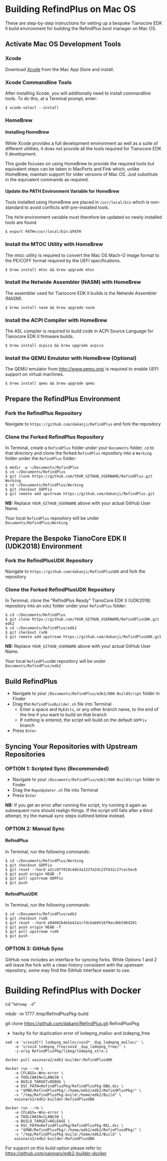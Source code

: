 # Building RefindPlus on Mac OS
These are step-by-step instructions for setting up a bespoke Tianocore EDK II build environment for building the RefindPlus boot manager on Mac OS.

## Activate Mac OS Development Tools

### Xcode
Download [Xcode](https://developer.apple.com/xcode) from the Mac App Store and install.

### Xcode Commandline Tools
After installing Xcode, you will additionally need to install commandline tools.
To do this, at a Terminal prompt, enter:

```
$ xcode-select --install
```

### HomeBrew

#### Installing HomeBrew

While Xcode provides a full development environment as well as a suite of different utilities, it does not provide all the tools required for Tianocore EDK II development.

This guide focuses on using HomeBrew to provide the required tools but equivalent steps can be taken in MacPorts and Fink which, unlike HomeBrew, maintain support for older versions of Mac OS. Just substitute in the equivalent commands as required.

#### Update the PATH Environment Variable for HomeBrew

Tools installed using HomeBrew are placed in `/usr/local/bin` which is non-standard to avoid conflicts with pre-installed tools.

The `PATH` environment variable must therefore be updated so newly installed tools are found.

```
$ export PATH=/usr/local/bin:$PATH
```

### Install the MTOC Utility with HomeBrew

The mtoc utility is required to convert the Mac OS Mach-O image format to the PE/COFF format required by the UEFI specifications.

```
$ brew install mtoc && brew upgrade mtoc
```

### Install the Netwide Assembler (NASM) with HomeBrew

The assembler used for Tianocore EDK II builds is the Netwide Assembler (NASM).

```
$ brew install nasm && brew upgrade nasm
```

### Install the ACPI Compiler with HomeBrew

The ASL compiler is required to build code in ACPI Source Language for Tianocore EDK II firmware builds.

```
$ brew install acpica && brew upgrade acpica
```

### Install the QEMU Emulator with HomeBrew (Optional)

The QEMU emulator from http://www.qemu.org/ is required to enable UEFI support on virtual machines.

```
$ brew install qemu && brew upgrade qemu
```

## Prepare the RefindPlus Environment
### Fork the RefindPlus Repository

Navigate to `https://github.com/dakanji/RefindPlus` and fork the repository

### Clone the Forked RefindPlus Repository

In Terminal, create a `RefindPlus` folder under your `Documents` folder, `cd` to that directory and clone the forked `RefindPlus` repository into a `Working` folder under the `RefindPlus` folder:

```
$ mkdir -p ~/Documents/RefindPlus
$ cd ~/Documents/RefindPlus
$ git clone https://github.com/YOUR_GITHUB_USERNAME/RefindPlus.git Working
$ cd ~/Documents/RefindPlus/Working
$ git checkout GOPFix
$ git remote add upstream https://github.com/dakanji/RefindPlus.git
```

**NB:** Replace `YOUR_GITHUB_USERNAME` above with your actual GitHub User Name.

Your local `RefindPlus` repository will be under `Documents/RefindPlus/Working`


## Prepare the Bespoke TianoCore EDK II (UDK2018) Environment
### Fork the RefindPlusUDK Repository

Navigate to `https://github.com/dakanji/RefindPlusUDK` and fork the repository

### Clone the Forked RefindPlusUDK Repository
In Terminal, clone the "RefindPlus Ready" TianoCore EDK II (UDK2018) repository into an `edk2` folder under your `RefindPlus` folder:

```
$ cd ~/Documents/RefindPlus
$ git clone https://github.com/YOUR_GITHUB_USERNAME/RefindPlusUDK.git edk2
$ cd ~/Documents/RefindPlus/edk2
$ git checkout rudk
$ git remote add upstream https://github.com/dakanji/RefindPlusUDK.git
```

**NB:** Replace `YOUR_GITHUB_USERNAME` above with your actual GitHub User Name.

Your local `RefindPlusUDK` repository will be under `Documents/RefindPlus/edk2`

## Build RefindPlus
- Navigate to your `/Documents/RefindPlus/edk2/000-BuildScript` folder in Finder
- Drag the `RefindPlusBuilder.sh` file into Terminal
  - Enter a space and `MyEdits`, or any other branch name, to the end of the line if you want to build on that branch
  - If nothing is entered, the script will build on the default `GOPFix` branch
- Press `Enter`

## Syncing Your Repositories with Upstream Repositories
### OPTION 1: Scripted Sync (Recommended)
- Navigate to your `/Documents/RefindPlus/edk2/000-BuildScript` folder in Finder
- Drag the `RepoUpdater.sh` file into Terminal
- Press `Enter`

**NB:** If you get an error after running the script, try running it again as subsequent runs should realign things.
If the script still fails after a third attempt, try the manual sync steps outlined below instead.

### OPTION 2: Manual Sync
#### RefindPlus
In Terminal, run the following commands:

```
$ cd ~/Documents/RefindPlus/Working
$ git checkout GOPFix
$ git reset --hard a2cc87f019c4de3a1237e2dc23f432c27cec5ec6
$ git push origin HEAD -f
$ git pull upstream GOPFix
$ git push
```

#### RefindPlusUDK
In Terminal, run the following commands:

```
$ cd ~/Documents/RefindPlus/edk2
$ git checkout rudk
$ git reset --hard a94082b4e5e42a1cfdcbab0516f9ecdbb596d201
$ git push origin HEAD -f
$ git pull upstream rudk
$ git push
```

### OPTION 3: GitHub Sync
GitHub now includes an interface for syncing forks. While Options 1 and 2 will leave the fork with a clean history consistent with the upstream repository, some may find the GitHub interface easier to use.

# Building RefindPlus with Docker

cd "`mktemp -d`"

mkdir -m 1777 /tmp/RefindPlusPkg-build

git clone https://github.com/dakanji/RefindPlus.git RefindPlusPkg

- hacky fix for duplication error of lodepng_malloc and lodepng_free
```
sed -e 's/void[*] lodepng_malloc/void* _dup_lodepng_malloc/' \
    -e 's/void lodepng_free/void _dup_lodepng_free/' \
    -i-orig RefindPlusPkg/libeg/lodepng_xtra.c
```
```
docker pull xaionaro2/edk2-builder:RefindPlusUDK
```
```
docker run --rm \
    -e CFLAGS=-Wno-error \
    -e TOOLCHAIN=CLANG38 \
    -e BUILD_TARGET=DEBUG \
    -e DSC_PATH=RefindPlusPkg/RefindPlusPkg-DBG.dsc \
    -v "$PWD/RefindPlusPkg/:/home/edk2/edk2/RefindPlusPkg/" \
    -v "/tmp/RefindPlusPkg-build:/home/edk2/Build" \
    xaionaro2/edk2-builder:RefindPlusUDK
 ```

``` 
docker run --rm \
    -e CFLAGS=-Wno-error \
    -e TOOLCHAIN=CLANG38 \
    -e BUILD_TARGET=RELEASE \
    -e DSC_PATH=RefindPlusPkg/RefindPlusPkg-REL.dsc \
    -v "$PWD/RefindPlusPkg/:/home/edk2/edk2/RefinPlusdPkg/" \
    -v "/tmp/RefindPlusPkg-build:/home/edk2/Build" \
    xaionaro2/edk2-builder:RefindPlusUDK
```
	
For support on this build option please refer to:
https://github.com/xaionaro/edk2-builder-docker
